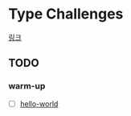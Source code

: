 # Type Challenges

[링크](https://github.com/type-challenges/type-challenges)

## TODO

### warm-up
- [ ] [hello-world](https://github.com/type-challenges/type-challenges/blob/main/questions/00013-warm-hello-world/README.md) 